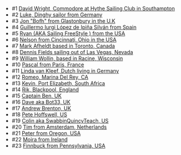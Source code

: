   - #1 [David Wright, Commodore at Hythe Sailing Club in Southampton](https://blog.marineverse.com/marineverse/2020/01/21/vr-sailors-marineverse-cup-community-david-wright.html)
  - #2 [Luke, Dinghy sailor from Germany](https://blog.marineverse.com/marineverse/2020/01/29/vr-sailors-marineverse-cup-community-lucky-luke.html)
  - #3 [Jon "Bofh" from Glastonbury in the U.K](https://blog.marineverse.com/marineverse/2020/02/06/vr-sailors-marineverse-cup-community-jon-bofh.html)
  - #4 [Guillermo Iurgi López de Ipiña Silván from Spain](https://blog.marineverse.com/marineverse/2020/02/13/vr-sailors-marineverse-cup-community-giurgi-lis.html)
  - #5 [Ryan (AKA Sailing FreeStyle ) from the USA](https://blog.marineverse.com/marineverse/2020/02/20/vr-sailors-marineverse-cup-community-sailing-freestyle.html)
  - #6 [Nelson from Cincinnati, Ohio in the USA](https://blog.marineverse.com/marineverse/2020/02/27/vr-sailors-marineverse-cup-community-nelson-livingston.html)
  - #7 [Mark Afheldt based in Toronto, Canada](https://blog.marineverse.com/marineverse/2020/04/23/vr-sailors-marineverse-cup-community-mark-afheldt.html)
  - #8 [Dennis Fields sailing out of Las Vegas, Nevada](https://blog.marineverse.com/marineverse/2020/04/24/vr-sailors-marineverse-cup-community-dennis-fields.html)
  - #9 [William Wollin, based in Racine, Wisconsin](https://blog.marineverse.com/marineverse/2020/05/03/vr-sailors-marineverse-cup-community-william-wollin.html)
  - #10 [Pascal from Paris, France](https://blog.marineverse.com/marineverse/2020/05/08/vr-sailors-marineverse-cup-community-pascal.html)
  - #11 [Linda van Kleef, Dutch living in Germany](https://blog.marineverse.com/marineverse/2020/05/11/vr-sailors-marineverse-cup-community-linda-van-kleef.html)
  - #12 [Romeo, Marina Del Rey, CA](https://blog.marineverse.com/marineverse/2020/05/16/vr-sailors-marineverse-cup-community-romeo.html)
  - #13 [Kevin, Port Elizabeth, South Africa](https://blog.marineverse.com/marineverse/2020/05/29/vr-sailors-marineverse-cup-community-kevin.html)
  - #14 [Rik, Blackpool, England](https://blog.marineverse.com/marineverse/2020/08/18/vr-sailors-marineverse-cup-community-rik.html)
  - #15 [Captain Ben, UK](https://blog.marineverse.com/marineverse/2021/04/08/vr-sailors-marineverse-cup-community-captain-ben.html)
  - #16 [Dave aka Bot33, UK](https://blog.marineverse.com/marineverse/2021/04/11/vr-sailors-marineverse-cup-community-bot33.html)
  - #17 [Andrew Brenton, UK](https://blog.marineverse.com/marineverse/2021/04/14/vr-sailors-marineverse-cup-community-mcdermol.html)
  - #18 [Pete Hoffswell, US](https://blog.marineverse.com/marineverse/2021/06/09/vr-sailors-marineverse-cup-community-pete-hoffswell.html)
  - #19 [Colin aka SwabbinQuincyTeach, US](https://blog.marineverse.com/marineverse/2021/09/17/vr-sailors-marineverse-cup-community-colin.html)
  - #20 [Tim from Amsterdam, Netherlands](https://blog.marineverse.com/marineverse/2022/04/11/vr-sailors-marineverse-cup-community-tim.html)
  - #21 [Peter from Oregon, USA](https://blog.marineverse.com/marineverse/2022/05/18/vr-sailors-marineverse-cup-community-peter.html)
  - #22 [Moira from Ireland](https://blog.marineverse.com/marineverse/2024/04/24/vr-sailors-marineverse-cup-community-moira.html)
  - #23 [Finnbuck from Pennsylvania, USA](https://blog.marineverse.com/marineverse/2025/01/29/vr-sailors-marineverse-sailing-club-finnbuck.html)


  